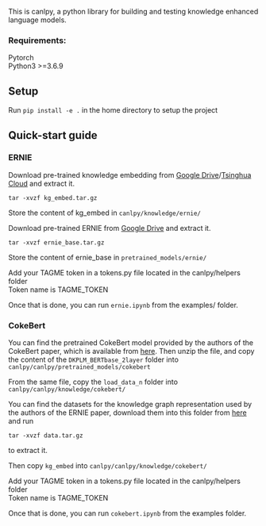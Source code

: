 This is canlpy, a python library for building and testing knowledge enhanced language models. 

### Requirements:

Pytorch  
Python3 >=3.6.9

## Setup

Run ```pip install -e .``` in the home directory to setup the project

## Quick-start guide

### ERNIE

Download pre-trained knowledge embedding from [Google Drive](https://drive.google.com/open?id=14VNvGMtYWxuqT-PWDa8sD0e7hO486i8Y)/[Tsinghua Cloud](https://cloud.tsinghua.edu.cn/f/229e8cccedc2419f987e/) and extract it.

```shell
tar -xvzf kg_embed.tar.gz
```

Store the content of kg_embed in `canlpy/knowledge/ernie/`

Download pre-trained ERNIE from [Google Drive](https://drive.google.com/uc?export=download&id=1Hdp_iqsF3xjFcWSRvklC5ppvvd2C0qim) and extract it.

```shell
tar -xvzf ernie_base.tar.gz
```
Store the content of ernie_base in `pretrained_models/ernie/`

Add your TAGME token in a tokens.py file located in the canlpy/helpers folder  
Token name is TAGME_TOKEN

Once that is done, you can run `ernie.ipynb` from the examples/ folder. 

### CokeBert

You can find the pretrained CokeBert model provided by the authors of the CokeBert paper, which is available from [here](https://drive.google.com/file/d/1Ce7Nq7vJ83l4lOV9SiiN2Kq831z_phsV/view?usp=sharing). 
Then unzip the file, and copy the content of the `DKPLM_BERTbase_2layer` folder into `canlpy/canlpy/pretrained_models/cokebert` 

From the same file, copy the `load_data_n` folder into `canlpy/canlpy/knowledge/cokebert/`

You can find the datasets for the knowledge graph representation used by the authors of the ERNIE paper, download them into this folder from [here](https://drive.google.com/open?id=1HlWw7Q6-dFSm9jNSCh4VaBf1PlGqt9im) and run 

```shell
tar -xvzf data.tar.gz
```
to extract it. 

Then copy `kg_embed` into `canlpy/canlpy/knowledge/cokebert/`

Add your TAGME token in a tokens.py file located in the canlpy/helpers folder  
Token name is TAGME_TOKEN

Once that is done, you can run `cokebert.ipynb` from the examples folder.
